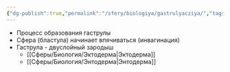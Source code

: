 ```yaml
---
{"dg-publish":true,"permalink":"/sfery/biologiya/gastrulyacziya/","tags":["Общаябиология"]}
---
```


- Процесс образования гаструлы
- Сфера (бластула) начинает впячиваться (инвагинация)
- Гаструла - двуслойный зародыш
	- [[Сферы/Биология/Эктодерма\|Эктодерма]]
	- [[Сферы/Биология/Энтодерма\|Энтодерма]] 